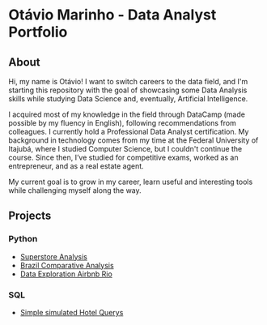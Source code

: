 # Otávio Marinho - Data Analyst Portfolio
## About
Hi, my name is Otávio! I want to switch careers to the data field, and I'm starting this repository with the goal of showcasing some Data Analysis skills while studying Data Science and, eventually, Artificial Intelligence.

I acquired most of my knowledge in the field through DataCamp (made possible by my fluency in English), following recommendations from colleagues. I currently hold a Professional Data Analyst certification. My background in technology comes from my time at the Federal University of Itajubá, where I studied Computer Science, but I couldn't continue the course. Since then, I’ve studied for competitive exams, worked as an entrepreneur, and as a real estate agent.

My current goal is to grow in my career, learn useful and interesting tools while challenging myself along the way.

## Projects

### Python
* [Superstore Analysis](https://github.com/OtavioMarinho/Data-Analyst-Portfolio/blob/main/EN-Superstore.ipynb)
* [Brazil Comparative Analysis](https://github.com/OtavioMarinho/Data-Analyst-Portfolio/blob/main/EN-BrasilGeo.ipynb)
* [Data Exploration Airbnb Rio](https://github.com/OtavioMarinho/Data-Analyst-Portfolio/blob/main/EN-Airbnb_Rio_Analysis.ipynb)

### SQL
* [Simple simulated Hotel Querys](https://github.com/OtavioMarinho/Data-Analyst-Portfolio/blob/main/SQLSimple.ipynb)
